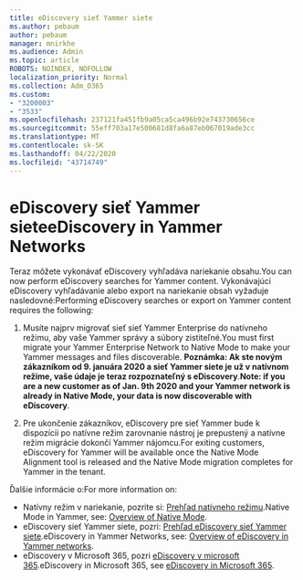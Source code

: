 ```yaml
---
title: eDiscovery sieť Yammer siete
ms.author: pebaum
author: pebaum
manager: mnirkhe
ms.audience: Admin
ms.topic: article
ROBOTS: NOINDEX, NOFOLLOW
localization_priority: Normal
ms.collection: Adm_O365
ms.custom:
- "3200003"
- "3533"
ms.openlocfilehash: 237121fa451fb9a05ca5ca496b92e743730656ce
ms.sourcegitcommit: 55eff703a17e500681d8fa6a87eb067019ade3cc
ms.translationtype: MT
ms.contentlocale: sk-SK
ms.lasthandoff: 04/22/2020
ms.locfileid: "43714749"
---
```

# <a name="ediscovery-in-yammer-networks"></a><span data-ttu-id="1d0a0-102">eDiscovery sieť Yammer siete</span><span class="sxs-lookup"><span data-stu-id="1d0a0-102">eDiscovery in Yammer Networks</span></span>

<span data-ttu-id="1d0a0-103">Teraz môžete vykonávať eDiscovery vyhľadáva nariekanie obsahu.</span><span class="sxs-lookup"><span data-stu-id="1d0a0-103">You can now perform eDiscovery searches for Yammer content.</span></span>  <span data-ttu-id="1d0a0-104">Vykonávajúci eDiscovery vyhľadávanie alebo export na nariekanie obsah vyžaduje nasledovné:</span><span class="sxs-lookup"><span data-stu-id="1d0a0-104">Performing eDiscovery searches or export on Yammer content requires the following:</span></span>

1. <span data-ttu-id="1d0a0-105">Musíte najprv migrovať sieť sieť Yammer Enterprise do natívneho režimu, aby vaše Yammer správy a súbory zistiteľné.</span><span class="sxs-lookup"><span data-stu-id="1d0a0-105">You must first migrate your Yammer Enterprise Network to Native Mode to make your Yammer messages and files discoverable.</span></span> <span data-ttu-id="1d0a0-106">**Poznámka: Ak ste novým zákazníkom od 9. januára 2020 a sieť Yammer siete je už v natívnom režime, vaše údaje je teraz rozpoznateľný s eDiscovery**.</span><span class="sxs-lookup"><span data-stu-id="1d0a0-106">**Note: if you are a new customer as of Jan. 9th 2020 and your Yammer network is already in Native Mode, your data is now discoverable with eDiscovery**.</span></span>

2. <span data-ttu-id="1d0a0-107">Pre ukončenie zákazníkov, eDiscovery pre sieť Yammer bude k dispozícii po natívne režim zarovnanie nástroj je prepustený a natívne režim migrácie dokončí Yammer nájomcu.</span><span class="sxs-lookup"><span data-stu-id="1d0a0-107">For exiting customers, eDiscovery for Yammer will be available once the Native Mode Alignment tool is released and the Native Mode migration completes for Yammer in the tenant.</span></span>

<span data-ttu-id="1d0a0-108">Ďalšie informácie o:</span><span class="sxs-lookup"><span data-stu-id="1d0a0-108">For more information on:</span></span>

- <span data-ttu-id="1d0a0-109">Natívny režim v nariekanie, pozrite si: [Prehľad natívneho režimu](https://docs.microsoft.com/yammer/configure-your-yammer-network/overview-native-mode).</span><span class="sxs-lookup"><span data-stu-id="1d0a0-109">Native Mode in Yammer, see: [Overview of Native Mode](https://docs.microsoft.com/yammer/configure-your-yammer-network/overview-native-mode).</span></span>
- <span data-ttu-id="1d0a0-110">eDiscovery sieť Yammer siete, pozri: [Prehľad eDiscovery sieť Yammer siete](https://docs.microsoft.com/yammer/manage-security-and-compliance/overview-of-ediscovery).</span><span class="sxs-lookup"><span data-stu-id="1d0a0-110">eDiscovery in Yammer Networks, see: [Overview of eDiscovery in Yammer networks](https://docs.microsoft.com/yammer/manage-security-and-compliance/overview-of-ediscovery).</span></span>
- <span data-ttu-id="1d0a0-111">eDiscovery v Microsoft 365, pozri [eDiscovery v microsoft 365](https://docs.microsoft.com/microsoft-365/compliance/ediscovery).</span><span class="sxs-lookup"><span data-stu-id="1d0a0-111">eDiscovery in Microsoft  365, see [eDiscovery in Microsoft 365](https://docs.microsoft.com/microsoft-365/compliance/ediscovery).</span></span>
